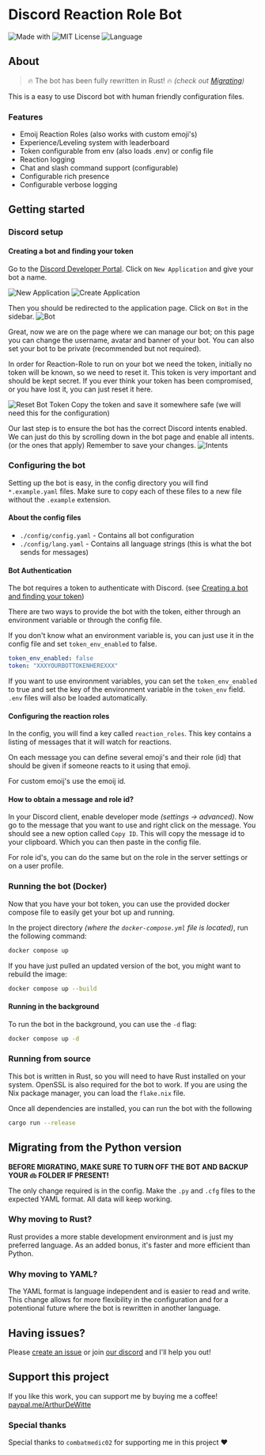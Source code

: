 # Discord Reaction Role Bot

![Made with](https://img.shields.io/badge/Made%20With-LOVE-%23fa4b4b?style=flat-square)
![MIT License](https://img.shields.io/github/license/Arthurdw/Reaction-Role?style=flat-square)
![Language](https://img.shields.io/badge/Language-Rust-%23B7410E?style=flat-square)

## About

> 🔥 The bot has been fully rewritten in Rust! 🔥
> _(check out [Migrating](#migrating-from-the-python-version))_

This is a easy to use Discord bot with human friendly configuration files.

### Features

- Emoij Reaction Roles (also works with custom emoji's)
- Experience/Leveling system with leaderboard
- Token configurable from env (also loads .env) or config file
- Reaction logging
- Chat and slash command support (configurable)
- Configurable rich presence
- Configurable verbose logging

## Getting started

### Discord setup

#### Creating a bot and finding your token

Go to the [Discord Developer Portal](https://discord.com/developers/applications).
Click on `New Application` and give your bot a name.

![New Application](./.docs/assets/1_developer_page.jpg)
![Create Application](./.docs/assets/2_create_application.jpg)

Then you should be redirected to the application page. Click on `Bot` in the sidebar.
![Bot](./.docs/assets/3_application_info.jpg)

Great, now we are on the page where we can manage our bot; on this page you can
change the username, avatar and banner of your bot. You can also set your bot to
be private (recommended but not required).

In order for Reaction-Role to run on your bot we need the token, initially no
token will be known, so we need to reset it. This token is very important and
should be kept secret. If you ever think your token has been compromised, or you
have lost it, you can just reset it here.

![Reset Bot Token](./.docs/assets/5_reset_token.jpg)
Copy the token and save it somewhere safe (we will need this for the configuration)

Our last step is to ensure the bot has the correct Discord intents enabled.
We can just do this by scrolling down in the bot page and enable all intents.
(or the ones that apply) Remember to save your changes.
![Intents](./.docs/assets/7_intents.jpg)

### Configuring the bot

Setting up the bot is easy, in the config directory you will find
`*.example.yaml` files. Make sure to copy each of these files to a new file
without the `.example` extension.

#### About the config files

- `./config/config.yaml` - Contains all bot configuration
- `./config/lang.yaml` - Contains all language strings (this is what the bot
  sends for messages)

#### Bot Authentication

The bot requires a token to authenticate with Discord.
(see [Creating a bot and finding your token](#creating-a-bot-and-finding-your-token))

There are two ways to provide the bot with the token, either through an
environment variable or through the config file.

If you don't know what an environment variable is, you can just use it in the
config file and set `token_env_enabled` to false.

```yaml
token_env_enabled: false
token: "XXXYOURBOTTOKENHEREXXX"
```

If you want to use environment variables, you can set the `token_env_enabled` to
true and set the key of the environment variable in the `token_env` field.
`.env` files will also be loaded automatically.

#### Configuring the reaction roles

In the config, you will find a key called `reaction_roles`. This key contains a
listing of messages that it will watch for reactions.

On each message you can define several emoji's and their role (id) that should
be given if someone reacts to it using that emoji.

For custom emoij's use the emoij id.

#### How to obtain a message and role id?

In your Discord client, enable developer mode _(settings -> advanced)_. Now go
to the message that you want to use and right click on the message. You should
see a new option called `Copy ID`. This will copy the message id to your
clipboard. Which you can then paste in the config file.

For role id's, you can do the same but on the role in the server settings or on
a user profile.

### Running the bot (Docker)

Now that you have your bot token, you can use the provided docker compose file
to easily get your bot up and running.

In the project directory _(where the `docker-compose.yml` file is located)_, run
the following command:

```bash
docker compose up
```

If you have just pulled an updated version of the bot, you might want to rebuild
the image:

```bash
docker compose up --build
```

#### Running in the background

To run the bot in the background, you can use the `-d` flag:

```bash
docker compose up -d
```

### Running from source

This bot is written in Rust, so you will need to have Rust installed on your
system. OpenSSL is also required for the bot to work. If you are using the
Nix package manager, you can load the `flake.nix` file.

Once all dependencies are installed, you can run the bot with the following

```bash
cargo run --release
```

## Migrating from the Python version

**BEFORE MIGRATING, MAKE SURE TO TURN OFF THE BOT AND BACKUP YOUR `db` FOLDER IF
PRESENT!**

The only change required is in the config.
Make the `.py` and `.cfg` files to the expected YAML format.
All data will keep working.

### Why moving to Rust?

Rust provides a more stable development environment and is just my preferred
language. As an added bonus, it's faster and more efficient than Python.

### Why moving to YAML?

The YAML format is language independent and is easier to read and write.
This change allows for more flexibility in the configuration and for a
potentional future where the bot is rewritten in another language.

## Having issues?

Please [create an issue](https://github.com/Arthurdw/Reaction-Role/issues/new)
or join [our discord](https://dc.arthurdw.com) and I'll help you out!

## Support this project

If you like this work, you can support me by buying me a coffee!
[paypal.me/ArthurDeWitte](http://paypal.me/ArthurDeWitte)

### Special thanks

Special thanks to `combatmedic02` for supporting me in this project ♥
